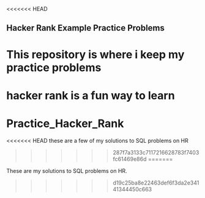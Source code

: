 <<<<<<< HEAD
## Hacker Rank Example Practice Problems
# This repository is where i keep my practice problems
hacker rank is a fun way to learn
=======
# Practice_Hacker_Rank
<<<<<<< HEAD
these are a few of my solutions to SQL problems on HR
>>>>>>> 287f7a3133c7117216628783f7403fc61469e86d
=======

These are my solutions to SQL problems on HR.
>>>>>>> d19c25ba8e22463def6f3da2e34141344450c663
